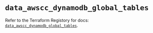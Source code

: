 # `data_awscc_dynamodb_global_tables`

Refer to the Terraform Registory for docs: [`data_awscc_dynamodb_global_tables`](https://registry.terraform.io/providers/hashicorp/awscc/0.70.0/docs/data-sources/dynamodb_global_tables).
